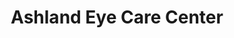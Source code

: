 ---
title: "Ashland Eye Care Center"
url: /hanover-county/ashland-eye-care-center/
shop: optician
---